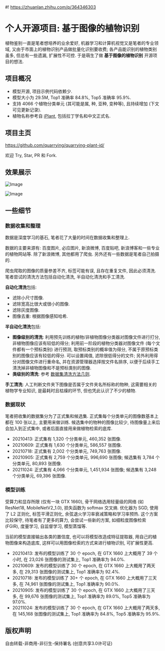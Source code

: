 #! https://zhuanlan.zhihu.com/p/364346303
# 个人开源项目: 基于图像的植物识别

植物鉴别一直是笔者想培养的业余爱好, 机器学习和计算机视觉又是笔者的专业领域, 又由于市面上的植物识别产品做批量化识别要收费; 各产品能识别的植物类别虽多, 但总有一些遗漏, 扩展性不可控. 于是萌生了做 **基于图像的植物识别** 开源项目的想法. 

## 项目概况
- 模型开源, 项目示例代码依赖少.
- 模型大小为 29.5M, Top1 准确率 84.8%, Top5 准确率 95.9%.
- 支持 4066 个植物分类单元 (其可能是属, 种, 亚种, 变种等), 且持续增加 (下文可见更新记录).
- 植物名称参考自 [iPlant](http://www.iplant.cn/), 包括拉丁学名和中文正式名.

## 项目主页
<https://github.com/quarrying/quarrying-plant-id/>

欢迎 Try, Star, PR 和 Fork.

## 效果展示

![Image](https://pic4.zhimg.com/80/v2-95e0c9fbea61bf0c78650a7128bc45a0.png)

![Image](https://pic4.zhimg.com/80/v2-679b2844c5b554ecf10be9713a1ef752.png)

## 一些细节

### 数据收集和整理

数据是深度学习的基石, 笔者花了大量的时间在数据收集和整理上.

数据的主要来源有: 百度图片, 必应图片, 新浪微博, 百度贴吧, 新浪博客和一些专业的植物网站等. 除了新浪微博, 其他都用了爬虫. 另外还有一些数据是笔者自己拍摄的.

爬虫爬取的图像的质量参差不齐, 标签可能有误, 且存在重复文件, 因此必须清洗. 笔者尝试的清洗方法包括自动化清洗, 半自动化清洗和手工清洗.

**自动化清洗**包括: 
- 滤除小尺寸图像. 
- 滤除宽高比很大或很小的图像. 
- 滤除灰度图像.
- 图像去重: 根据图像感知哈希.

**半自动化清洗**包括: 
- **图像级别的清洗**: 利用预先训练的植物/非植物图像分类器对图像文件进行打分, 非植物图像应该有较低的得分; 利用前一阶段的植物分类器对图像文件 (每个文件都有一个预标类别) 进行预测, 取预标类别的概率值为得分, 不属于原预标类别的图像应该有较低的得分. 可以设置阈值, 滤除很低得分的文件; 另外利用得分对图像文件进行重命名, 并在资源管理器选择按文件名排序, 以便于后续手工清洗掉非植物图像和不是预标类别的图像.
- **类级别的清洗**: 参考 [数据集清洗方法几则](https://zhuanlan.zhihu.com/p/424212730).

**手工清洗**: 人工判断文件夹下图像是否属于文件夹名所标称的物种, 这需要相关的植物学专业知识, 是最耗时且枯燥的环节, 但也凭此认识了不少的植物.

### 数据现状

笔者把收集的数据集分为了正式集和候选集. 正式集每个分类单元的图像数基本上都在 100 张以上, 主要用来做训练. 候选集中的物种的图像比较少, 待图像量上来后会加入到正式集中, 或者后面直接用来做植物检索的底库. 

- 20210413: 正式集有 1,320 个分类单元, 460,352 张图像.
- 20210609: 正式集有 1,630 个分类单元, 586,557 张图像.
- 20210718: 正式集有 2,002 个分类单元, 749,763 张图像.
- 20210905: 正式集有 2,759 个分类单元, 996,690 张图像; 候选集有 3,784 个分类单元, 80,893 张图像.
- 20211024: 正式集有 4,066 个分类单元, 1,451,934 张图像; 候选集有 3,248 个分类单元, 69,396 张图像.

### 模型训练
受算力和显存所限 (仅有一块 GTX 1660), 骨干网络选用轻量级的网络 (如 ResNet18, MobileNetV2_1.0), 损失函数为 softmax 交叉熵. 优化器为 SGD, 使用了 L2 正则化, 标签平滑正则化, 余弦退火学习率衰减策略和学习率预热. 这个方案比较保守, 待笔者有了更多的算力, 会尝试一些新的方案, 如细粒度图像检索 (FGIR), 度量学习, 自监督学习, 模型蒸馏等. 

当前的模型直接输出各类的置信度, 也可以将模型改造成特征提取器, 用自己的植物图像来构造底库, 这样可以用图像检索的方式来进行植物识别, 可扩展性更高.

- 20210413: 发布的模型训练了 30 个 epoch, 在 GTX 1660 上大概用了 39 个小时, 在 23,026 张图像的测试集上, Top1 准确率为 94.0%.
- 20210609: 发布的模型训练了 30 个 epoch, 在 GTX 1660 上大概用了两天多, 在 29,313 张图像的测试集上, Top1 准确率为 92.4%.
- 20210718: 发布的模型训练了 30+ 个 epoch, 在 GTX 1660 上大概用了三天多, 在 74,961 张图像的测试集上, Top1 准确率为 90.0%.
- 20210905: 发布的模型训练了 30 个 epoch, 在 GTX 1660 上大概用了三天多, 在 99,676 张图像的测试集上, Top1 准确率为 89.0%, Top5 准确率为 97.0%.
- 20211024: 发布的模型训练了 30 个 epoch, 在 GTX 1660 上大概用了两天多, 在 145,168 张图像的测试集上, Top1 准确率为 84.8%, Top5 准确率为 95.9%.

## 版权声明
自由转载-非商用-非衍生-保持署名 (创意共享3.0许可证)

